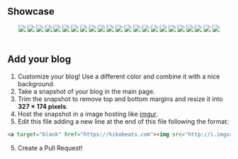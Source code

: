## Showcase

<div align="center">
<a target="blank" href="https://kikobeats.com"><img src="http://i.imgur.com/crE8jt2.png"></a>
<a target="blank" href="https://www.evilsocket.net/"><img src="http://i.imgur.com/qanAbQf.png"></a>
<a target="blank" href="https://www.pupboss.com/"><img src="http://i.imgur.com/0AeVKgB.png"></a>
<a target="blank" href="http://www.flaviocorpa.com"><img src="http://i.imgur.com/1ESq2xs.png" /></a>
<a target="blank" href="http://morris.guru"><img src="http://i.imgur.com/s9oimfG.png" /></a>
<a target="blank" href="https://adrianperez.org"><img src="http://i.imgur.com/XlNFWWA.png" /></a>
<a target="blank" href="http://www.bradenericson.com"><img src="http://i.imgur.com/8wz0LKN.png" /></a>
<a target="blank" href="https://blog.h4t0n.com"><img src="http://i.imgur.com/GPWzqnG.png" /></a>
<a target="blank" href="https://robinz.in"><img src="http://i.imgur.com/qDAbrch.jpg" /></a>
<a target="blank" href="http://biercoff.com"><img src="http://i.imgur.com/goS3pE3.jpg" /></a>
<a target="blank" href="https://randy.sesser.me"><img src="http://i.imgur.com/9hacUJc.jpg" /></a>
<a target="blank" href="http://dan.maharry.me.uk"><img src="http://i.imgur.com/gAeS9jQ.jpg" /></a>
<a target="blank" href="http://maptime.io/milan/"><img src="http://i.imgur.com/hd9tpzq.jpg" /></a>
<a target="blank" href="http://xlbd.me"><img src="http://i.imgur.com/wiqVB9R.jpg" /></a>
<a target="blank" href="http://blog.sujithvishwajith.com"><img src="http://i.imgur.com/eol02YK.jpg" /></a>
<a target="blank" href="https://carlbernardo.github.io"><img src="http://i.imgur.com/dihIo6Q.jpg" /></a>
<a target="blank" href="http://olddonkey.com"><img src="http://i.imgur.com/wa4kwnZ.jpg" /></a>
<a target="blank" href="http://www.mohammedovich.com/"><img src="http://i.imgur.com/oiKFBG2.jpg" /></a>
<a target="blank" href="http://blog.sysbase.org"><img src="http://i.imgur.com/DiPo76r.jpg" /></a>
<a target="blank" href="http://yangshuan.cn"><img src="http://i.imgur.com/6ptrCIp.jpg" /></a>
<a target="blank" href="http://4ts.io"><img src="http://i.imgur.com/wm9Lr5o.png" /></a>
<a target="blank" href="http://binaryfever.com"><img src="http://i.imgur.com/SHzfMEE.png" /></a>
<a target="blank" href="http://joshmiramant.com"><img src="http://i.imgur.com/JnDzgLq.gif"></a>
</br>
</br>
</div>

## Add your blog

1. Customize your blog! Use a different color and combine it with a nice background.
2. Take a snapshot of your blog in the main page.
2. Trim the snapshot to remove top and bottom margins and resize it into  **327 × 174 pixels**.
3. Host the snapshot in a image hosting like [imgur](https://imgur.com).
4. Edit this file adding a new line at the end of this file following the format:

```html
<a target="blank" href="https://kikobeats.com"><img src="http://i.imgur.com/crE8jt2.png"></a>
```

5. Create a Pull Request!


